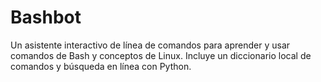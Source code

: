 # Bashbot
Un asistente interactivo de línea de comandos para aprender y usar comandos de Bash y conceptos de Linux. Incluye un diccionario local de comandos y búsqueda en línea con Python.
